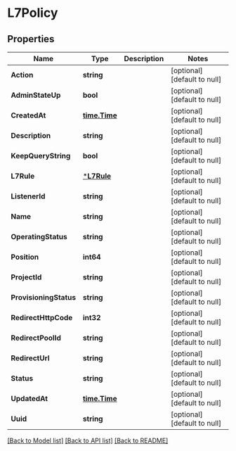 # L7Policy

## Properties
Name | Type | Description | Notes
------------ | ------------- | ------------- | -------------
**Action** | **string** |  | [optional] [default to null]
**AdminStateUp** | **bool** |  | [optional] [default to null]
**CreatedAt** | [**time.Time**](time.Time.md) |  | [optional] [default to null]
**Description** | **string** |  | [optional] [default to null]
**KeepQueryString** | **bool** |  | [optional] [default to null]
**L7Rule** | [***L7Rule**](L7Rule.md) |  | [optional] [default to null]
**ListenerId** | **string** |  | [optional] [default to null]
**Name** | **string** |  | [optional] [default to null]
**OperatingStatus** | **string** |  | [optional] [default to null]
**Position** | **int64** |  | [optional] [default to null]
**ProjectId** | **string** |  | [optional] [default to null]
**ProvisioningStatus** | **string** |  | [optional] [default to null]
**RedirectHttpCode** | **int32** |  | [optional] [default to null]
**RedirectPoolId** | **string** |  | [optional] [default to null]
**RedirectUrl** | **string** |  | [optional] [default to null]
**Status** | **string** |  | [optional] [default to null]
**UpdatedAt** | [**time.Time**](time.Time.md) |  | [optional] [default to null]
**Uuid** | **string** |  | [optional] [default to null]

[[Back to Model list]](../README.md#documentation-for-models) [[Back to API list]](../README.md#documentation-for-api-endpoints) [[Back to README]](../README.md)


